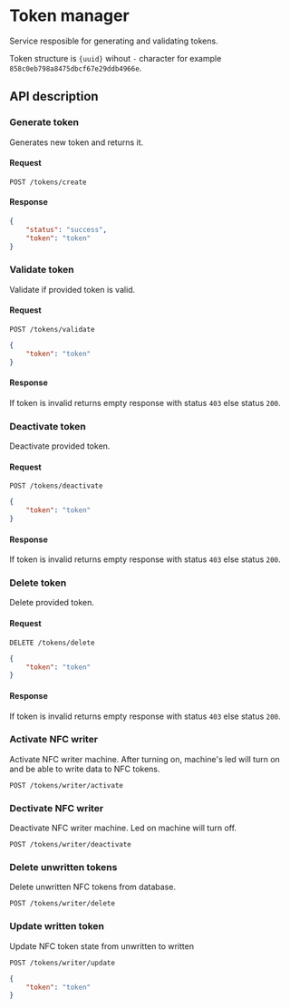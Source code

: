 # Token manager

Service resposible for generating and validating tokens.

Token structure is `{uuid}` wihout `-` character for example `858c0eb798a8475dbcf67e29ddb4966e`.

## API description


### Generate token
Generates new token and returns it.

#### Request
```http
POST /tokens/create
```

#### Response
```json
{
    "status": "success",
    "token": "token"
}
```


### Validate token
Validate if provided token is valid.

#### Request
```http
POST /tokens/validate
```
```json
{
    "token": "token"
}
```
#### Response
If token is invalid returns empty response with status `403` else status `200`.


### Deactivate token
Deactivate provided token.

#### Request
```http
POST /tokens/deactivate
```
```json
{
    "token": "token"
}
```
#### Response
If token is invalid returns empty response with status `403` else status `200`.


### Delete token
Delete provided token.

#### Request
```http
DELETE /tokens/delete
```
```json
{
    "token": "token"
}
```
#### Response
If token is invalid returns empty response with status `403` else status `200`.

### Activate NFC writer
Activate NFC writer machine. After turning on, machine's led will turn on and be able to write data to NFC tokens.

```http
POST /tokens/writer/activate
```

### Dectivate NFC writer
Deactivate NFC writer machine. Led on machine will turn off.

```http
POST /tokens/writer/deactivate
```

### Delete unwritten tokens
Delete unwritten NFC tokens from database.

```http
POST /tokens/writer/delete
```

### Update written token
Update NFC token state from unwritten to written

```http
POST /tokens/writer/update
```
```json
{
    "token": "token"
}
